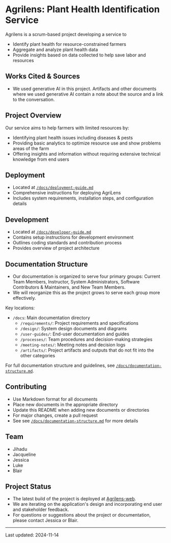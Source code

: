 # Agrilens: Plant Health Identification Service
Agrilens is a scrum-based project developing a service to 
  - Identify plant health for resource-constrained farmers
  - Aggregate and analyze plant health data
  - Provide insights based on data collected to help save labor and resources

## Works Cited & Sources

- We used generative AI in this project. Artifacts and other documents where we used generative AI contain a note about the source and a link to the conversation. 

## Project Overview
Our service aims to help farmers with limited resources by:
- Identifying plant health issues including diseases & pests
- Providing basic analytics to optimize resource use and show problems areas of the farm
- Offering insights and information without requiring extensive technical knowledge from end users

## Deployment

- Located at [`/docs/deployment-guide.md`](/deployment-guide.md)
- Comprehensive instructions for deploying AgriLens
- Includes system requirements, installation steps, and configuration details

## Development

- Located at [`/docs/developer-guide.md`](/developer-guide.md)
- Contains setup instructions for development environment
- Outlines coding standards and contribution process
- Provides overview of project architecture

## Documentation Structure

- Our documentation is organized to serve four primary groups: Current Team Members, Instructor, System Administrators, Software Contributors & Maintainers, and New Team Members. 
- We will reorganize this as the project grows to serve each group more effectively. 

Key locations:
- `/docs`: Main documentation directory
  - `/requirements/`: Project requirements and specifications
  - `/design/`: System design documents and diagrams
  - `/user-guides/`: End-user documentation and guides
  - `/processes/`: Team procedures and decision-making strategies
  - `/meeting-notes/`: Meeting notes and decision logs
  - `/artifacts/`: Project artifacts and outputs that do not fit into the other categories

For full documentation structure and guidelines, see [`/docs/documentation-structure.md`](/documentation-structure.md).

## Contributing

- Use Markdown format for all documents
- Place new documents in the appropriate directory
- Update this README when adding new documents or directories
- For major changes, create a pull request
- See see [`/docs/documentation-structure.md`](/documentation-structure.md) for more details 

## Team

- Jihadu
- Jacqueline
- Jessica
- Luke
- Blair

## Project Status

- The latest build of the project is deployed at [Agrilens-web](https://agrilens-web.web.app/).
- We are iterating on the application's design and incorporating end user and stakeholder feedback.
- For questions or suggestions about the project or documentation, please contact Jessica or Blair.

---

Last updated: 2024-11-14
